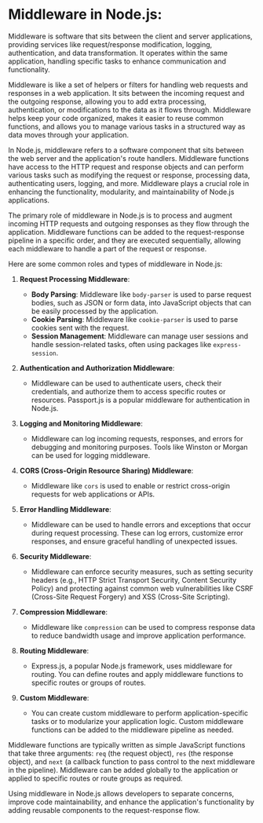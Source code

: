 # Middleware in Node.js:

Middleware is software that sits between the client and server applications, providing services like request/response modification, logging, authentication, and data transformation. It operates within the same application, handling specific tasks to enhance communication and functionality. 


Middleware is like a set of helpers or filters for handling web requests and responses in a web application.
It sits between the incoming request and the outgoing response, allowing you to add extra processing, authentication, or modifications to the data as it flows through.
Middleware helps keep your code organized, makes it easier to reuse common functions, and allows you to manage various tasks in a structured way as data moves through your application.


In Node.js, middleware refers to a software component that sits between the web server and the application's route handlers. Middleware functions have access to the HTTP request and response objects and can perform various tasks such as modifying the request or response, processing data, authenticating users, logging, and more. Middleware plays a crucial role in enhancing the functionality, modularity, and maintainability of Node.js applications.

The primary role of middleware in Node.js is to process and augment incoming HTTP requests and outgoing responses as they flow through the application. Middleware functions can be added to the request-response pipeline in a specific order, and they are executed sequentially, allowing each middleware to handle a part of the request or response.

Here are some common roles and types of middleware in Node.js:

1. **Request Processing Middleware**:
   - **Body Parsing**: Middleware like `body-parser` is used to parse request bodies, such as JSON or form data, into JavaScript objects that can be easily processed by the application.
   - **Cookie Parsing**: Middleware like `cookie-parser` is used to parse cookies sent with the request.
   - **Session Management**: Middleware can manage user sessions and handle session-related tasks, often using packages like `express-session`.

2. **Authentication and Authorization Middleware**:
   - Middleware can be used to authenticate users, check their credentials, and authorize them to access specific routes or resources. Passport.js is a popular middleware for authentication in Node.js.

3. **Logging and Monitoring Middleware**:
   - Middleware can log incoming requests, responses, and errors for debugging and monitoring purposes. Tools like Winston or Morgan can be used for logging middleware.

4. **CORS (Cross-Origin Resource Sharing) Middleware**:
   - Middleware like `cors` is used to enable or restrict cross-origin requests for web applications or APIs.

5. **Error Handling Middleware**:
   - Middleware can be used to handle errors and exceptions that occur during request processing. These can log errors, customize error responses, and ensure graceful handling of unexpected issues.

6. **Security Middleware**:
   - Middleware can enforce security measures, such as setting security headers (e.g., HTTP Strict Transport Security, Content Security Policy) and protecting against common web vulnerabilities like CSRF (Cross-Site Request Forgery) and XSS (Cross-Site Scripting).

7. **Compression Middleware**:
   - Middleware like `compression` can be used to compress response data to reduce bandwidth usage and improve application performance.

8. **Routing Middleware**:
   - Express.js, a popular Node.js framework, uses middleware for routing. You can define routes and apply middleware functions to specific routes or groups of routes.

9. **Custom Middleware**:
   - You can create custom middleware to perform application-specific tasks or to modularize your application logic. Custom middleware functions can be added to the middleware pipeline as needed.

Middleware functions are typically written as simple JavaScript functions that take three arguments: `req` (the request object), `res` (the response object), and `next` (a callback function to pass control to the next middleware in the pipeline). Middleware can be added globally to the application or applied to specific routes or route groups as required.

Using middleware in Node.js allows developers to separate concerns, improve code maintainability, and enhance the application's functionality by adding reusable components to the request-response flow.